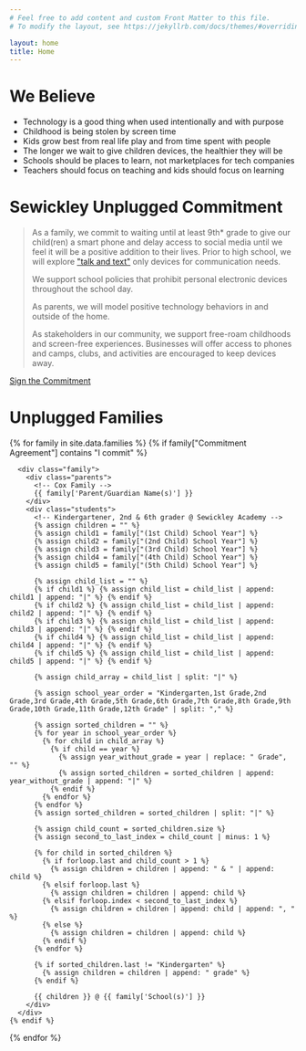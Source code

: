 ```yaml
---
# Feel free to add content and custom Front Matter to this file.
# To modify the layout, see https://jekyllrb.com/docs/themes/#overriding-theme-defaults

layout: home
title: Home
---
```


# We Believe

<div class="container">
  <div class="row">
    <ul class="we-believe">
      <li>Technology is a good thing when used intentionally and with purpose</li>
      <li>Childhood is being stolen by screen time</li>
      <li>Kids grow best from real life play and from time spent with people</li>
      <li>The longer we wait to give children devices, the healthier they will be</li>
      <li>Schools should be places to learn, not marketplaces for tech companies</li>
      <li>Teachers should focus on teaching and kids should focus on learning</li>
    </ul>
  </div>
</div>

# Sewickley Unplugged Commitment

> As a family, we commit to waiting until at least 9th* grade to give our child(ren) a smart phone and delay access to social media until we feel it will be a positive addition to their lives. Prior to high school, we will explore ["talk and text"](https://dumbwireless.com/) only devices for communication needs.
>
> We support school policies that prohibit personal electronic devices throughout the school day.
>
> As parents, we will model positive technology behaviors in and outside of the home.
>
> As stakeholders in our community, we support free-roam childhoods and screen-free experiences. Businesses will offer access to phones and camps, clubs, and activities are encouraged to keep devices away.

<a class="btn btn-primary" href="https://forms.gle/W4hoVLB4qVczjRJs6" target="_blank">Sign the Commitment</a>

<div class="unplugged-families">
  <h1>Unplugged Families</h1>

  {% for family in site.data.families %}
    {% if family["Commitment Agreement"] contains "I commit" %}

      <div class="family">
        <div class="parents">
          <!-- Cox Family -->
          {{ family['Parent/Guardian Name(s)'] }}
        </div>
        <div class="students">
          <!-- Kindergartener, 2nd & 6th grader @ Sewickley Academy -->
          {% assign children = "" %}
          {% assign child1 = family["(1st Child) School Year"] %}
          {% assign child2 = family["(2nd Child) School Year"] %}
          {% assign child3 = family["(3rd Child) School Year"] %}
          {% assign child4 = family["(4th Child) School Year"] %}
          {% assign child5 = family["(5th Child) School Year"] %}

          {% assign child_list = "" %}
          {% if child1 %} {% assign child_list = child_list | append: child1 | append: "|" %} {% endif %}
          {% if child2 %} {% assign child_list = child_list | append: child2 | append: "|" %} {% endif %}
          {% if child3 %} {% assign child_list = child_list | append: child3 | append: "|" %} {% endif %}
          {% if child4 %} {% assign child_list = child_list | append: child4 | append: "|" %} {% endif %}
          {% if child5 %} {% assign child_list = child_list | append: child5 | append: "|" %} {% endif %}

          {% assign child_array = child_list | split: "|" %}

          {% assign school_year_order = "Kindergarten,1st Grade,2nd Grade,3rd Grade,4th Grade,5th Grade,6th Grade,7th Grade,8th Grade,9th Grade,10th Grade,11th Grade,12th Grade" | split: "," %}

          {% assign sorted_children = "" %}
          {% for year in school_year_order %}
            {% for child in child_array %}
              {% if child == year %}
                {% assign year_without_grade = year | replace: " Grade", "" %}
                {% assign sorted_children = sorted_children | append: year_without_grade | append: "|" %}
              {% endif %}
            {% endfor %}
          {% endfor %}
          {% assign sorted_children = sorted_children | split: "|" %}

          {% assign child_count = sorted_children.size %}
          {% assign second_to_last_index = child_count | minus: 1 %}

          {% for child in sorted_children %}
            {% if forloop.last and child_count > 1 %}
              {% assign children = children | append: " & " | append: child %}
            {% elsif forloop.last %}
              {% assign children = children | append: child %}
            {% elsif forloop.index < second_to_last_index %}
              {% assign children = children | append: child | append: ", " %}
            {% else %}
              {% assign children = children | append: child %}
            {% endif %}
          {% endfor %}

          {% if sorted_children.last != "Kindergarten" %}
            {% assign children = children | append: " grade" %}
          {% endif %}

          {{ children }} @ {{ family['School(s)'] }}
        </div>
      </div>
    {% endif %}
  {% endfor %}
</div>
